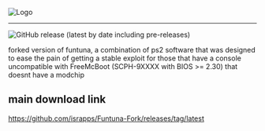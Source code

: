 
![Logo](https://github.com/israpps/Funtuna-Fork/blob/main/logos%20%26%20others/github%20logo.png "Funtuna logo")
***

![GitHub release (latest by date including pre-releases)](https://img.shields.io/github/downloads-pre/israpps/Funtuna-Fork/latest/total?color=%232222ff&label=Bot%20repack%20downloads)



forked version of funtuna, a combination of ps2 software that was designed to ease the pain of getting a stable exploit for those that have a console uncompatible with FreeMcBoot (SCPH-9XXXX with BIOS >= 2.30) that doesnt have a modchip




## main download link 

https://github.com/israpps/Funtuna-Fork/releases/tag/latest

